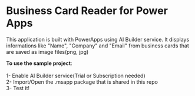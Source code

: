 # Business Card Reader for Power Apps
This application is built with PowerApps using AI Builder service. It displays informations like "Name", "Company" and "Email" from business cards that are saved as image files(png, jpg)

<b>To use the sample project</b>:<br/><br/>
1- Enable AI Builder service(Trial or Subscription needed)<br/>
2- Import/Open the .msapp package that is shared in this repo<br/>
3- Test it!<br/>
